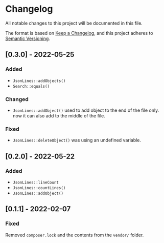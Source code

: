 # Changelog
All notable changes to this project will be documented in this file.

The format is based on [Keep a Changelog](https://keepachangelog.com/en/1.0.0/),
and this project adheres to [Semantic Versioning](https://semver.org/spec/v2.0.0.html).

## [0.3.0] - 2022-05-25
### Added
- `JsonLines::addObjects()`
- `Search::equals()`

### Changed
- `JsonLines::addObject()` used to add object to the end of the file only.
  now it can also add to the middle of the file.

### Fixed
- `JsonLines::deleteObject()` was using an undefined variable.

## [0.2.0] - 2022-05-22
### Added
 - `JsonLines::lineCount`
 - `JsonLines::countLines()`
 - `JsonLines::addObject()`

## [0.1.1] - 2022-02-07
### Fixed
Removed `composer.lock` and the contents from the `vendor/` folder.
